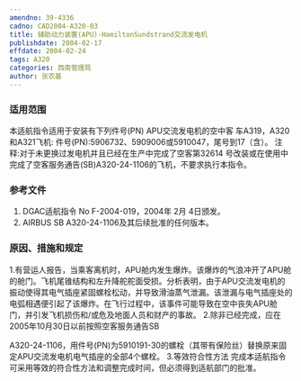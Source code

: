 ```yaml
---
amendno: 39-4336
cadno: CAD2004-A320-03
title: 辅助动力装置(APU)-HamiltonSundstrand交流发电机
publishdate: 2004-02-17
effdate: 2004-02-24
tags: A320
categories: 西南管理局
author: 张农基
---
```


### 适用范围 
本适航指令适用于安装有下列件号(PN) APU交流发电机的空中客
车A319，A320和A321飞机:    件号(PN):5906732、5909006或5910047，尾号到17（含）。     注释:对于未更换过发电机并且已经在生产中完成了空客第32614
号改装或在使用中完成了空客服务通告(SB)A320-24-1106的飞机，不要求执行本指令。

### 参考文件
1. DGAC适航指令 No F-2004-019，2004年 2月 4日颁发。 
2. AIRBUS SB A320-24-1106及其后续批准的任何版本。


### 原因、措施和规定 
1.有营运人报告，当乘客离机时，APU舱内发生爆炸。该爆炸的气浪冲开了APU舱的舱门。飞机尾锥结构和左升降舵舵面受损。分析表明，由于APU交流发电机的振动使得其电气插座紧固螺栓松动，并导致滑油蒸气泄漏。该泄漏与电气插座处的电弧相遇便引起了该爆炸。在飞行过程中，该事件可能导致在空中丧失APU舱门，并引发飞机损伤和/或危及地面人员和财产的事故。 
2.除非已经完成，应在2005年10月30日以前按照空客服务通告SB 
  
A320-24-1106，用件号(PN)为5910191-30的螺栓（其带有保险丝）替换原来固定APU交流发电机电气插座的全部4个螺栓。 
3.等效符合性方法 
完成本适航指令可采用等效的符合性方法和调整完成时间，但必须得到适航部门的批准。
